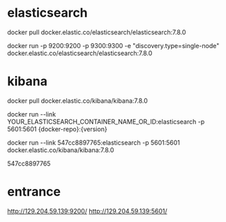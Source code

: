 

# elasticsearch
docker pull docker.elastic.co/elasticsearch/elasticsearch:7.8.0

docker run -p 9200:9200 -p 9300:9300 -e "discovery.type=single-node" docker.elastic.co/elasticsearch/elasticsearch:7.8.0


# kibana 
docker pull docker.elastic.co/kibana/kibana:7.8.0

docker run --link YOUR_ELASTICSEARCH_CONTAINER_NAME_OR_ID:elasticsearch -p 5601:5601 {docker-repo}:{version}

docker run --link 547cc8897765:elasticsearch -p 5601:5601 docker.elastic.co/kibana/kibana:7.8.0

547cc8897765
# entrance
http://129.204.59.139:9200/
http://129.204.59.139:5601/































